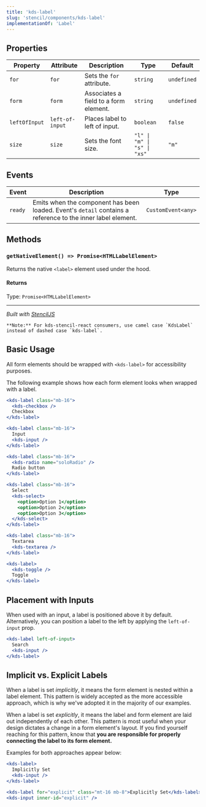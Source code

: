 ```yaml
---
title: 'kds-label'
slug: 'stencil/components/kds-label'
implementationOf: 'Label'
---
```

## Properties

| Property      | Attribute       | Description                           | Type                        | Default     |
| ------------- | --------------- | ------------------------------------- | --------------------------- | ----------- |
| `for`         | `for`           | Sets the `for` attribute.             | `string`                    | `undefined` |
| `form`        | `form`          | Associates a field to a form element. | `string`                    | `undefined` |
| `leftOfInput` | `left-of-input` | Places label to left of input.        | `boolean`                   | `false`     |
| `size`        | `size`          | Sets the font size.                   | `"l" \| "m" \| "s" \| "xs"` | `"m"`       |


## Events

| Event   | Description                                                                                                 | Type               |
| ------- | ----------------------------------------------------------------------------------------------------------- | ------------------ |
| `ready` | Emits when the component has been loaded. Event's `detail` contains a reference to the inner label element. | `CustomEvent<any>` |


## Methods

### `getNativeElement() => Promise<HTMLLabelElement>`

Returns the native `<label>` element used under the hood.

#### Returns

Type: `Promise<HTMLLabelElement>`




----------------------------------------------

*Built with [StencilJS](https://stenciljs.com/)*



```Message { "props" : { "className" : "mb-16" } }
**Note:** For kds-stencil-react consumers, use camel case `KdsLabel` instead of dashed case `kds-label`.
```

## Basic Usage

All form elements should be wrapped with `<kds-label>` for accessibility purposes.

The following example shows how each form element looks when wrapped with a label.

```jsx
<kds-label class="mb-16">
  <kds-checkbox />
  Checkbox
</kds-label>

<kds-label class="mb-16">
  Input
  <kds-input />
</kds-label>

<kds-label class="mb-16">
  <kds-radio name="soloRadio" />
  Radio button
</kds-label>

<kds-label class="mb-16">
  Select
  <kds-select>
    <option>Option 1</option>
    <option>Option 2</option>
    <option>Option 3</option>
  </kds-select>
</kds-label>

<kds-label class="mb-16">
  Textarea
  <kds-textarea />
</kds-label>

<kds-label>
  <kds-toggle />
  Toggle
</kds-label>
```

## Placement with Inputs

When used with an input, a label is positioned above it by default. Alternatively, you can position a label to the left by applying the `left-of-input` prop.

```jsx
<kds-label left-of-input>
  Search
  <kds-input />
</kds-label>
```

## Implicit vs. Explicit Labels

When a label is set *implicitly*, it means the form element is nested within a label element. This pattern is widely accepted as the more accessible approach, which is why we've adopted it in the majority of our examples.

When a label is set *explicitly*, it means the label and form element are laid out independently of each other. This pattern is most useful when your design dictates a change in a form element's layout. If you find yourself reaching for this pattern, know that **you are responsible for properly connecting the label to its form element.** 

Examples for both approaches appear below:

```jsx
<kds-label>
  Implicitly Set
  <kds-input />
</kds-label>

<kds-label for="explicit" class="mt-16 mb-8">Explicitly Set</kds-label>
<kds-input inner-id="explicit" />
```
